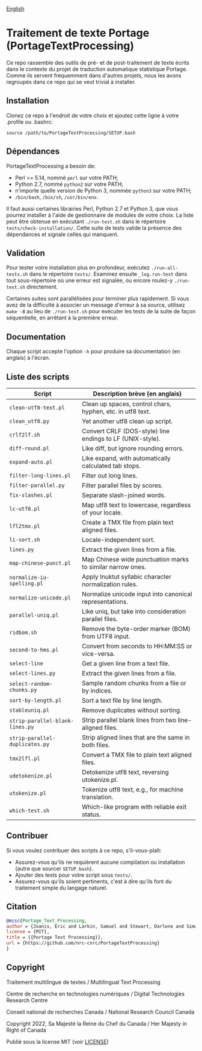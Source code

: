 [English](README.md)

# Traitement de texte Portage (PortageTextProcessing)

Ce repo rassemble des outils de pré- et de post-traitement de texte écrits dans le
contexte du projet de traduction automatique statistique Portage. Comme ils servent
fréquemment dans d'autres projets, nous les avons regroupés dans ce repo qui se veut
trivial à installer.

## Installation

Clonez ce repo à l'endroit de votre choix et ajoutez cette ligne à votre .profile ou .bashrc:

`source /path/to/PortageTextProcessing/SETUP.bash`

## Dépendances

PortageTextProcessing a besoin de:
 - Perl >= 5.14, nommé `perl` sur votre PATH;
 - Python 2.7, nommé `python2` sur votre PATH;
 - n'importe quelle version de Python 3, nommée `python3` sur votre PATH;
 - `/bin/bash`, `/bin/sh`, `/usr/bin/env`.

Il faut aussi certaines librairies Perl, Python 2.7 et Python 3, que vous pourrez
installer à l'aide de gestionnaire de modules de votre choix. La liste peut être obtenue
en exécutant `./run-test.sh` dans le répertoire `tests/check-installation/`. Cette suite
de tests valide la présence des dépendances et signale celles qui manquent.

## Validation

Pour tester votre installation plus en profondeur, exécutez `./run-all-tests.sh` dans le
répertoire `tests/`. Examinez ensuite `_log.run-test` dans tout sous-répertoire où une
erreur est signalée, ou encore roulez-y `./run-test.sh` directement.

Certaines suites sont parallélisées pour terminer plus rapidement. Si vous avez de la
difficulté à associer un message d'erreur à sa source, utilisez `make -B` au lieu de
`./run-test.sh` pour exécuter les tests de la suite de façon séquentielle, en arrêtant à
la première erreur.

## Documentation

Chaque script accepte l'option `-h` pour produire sa documentation (en anglais) à
l'écran.

## Liste des scripts

| Script                          | Description brève (en anglais)                             |
| ------------------------------- | ---------------------------------------------------------- |
| `clean-utf8-text.pl`            | Clean up spaces, control chars, hyphen, etc. in utf8 text. |
| `clean_utf8.py`                 | Yet another utf8 clean up script.                          |
| `crlf2lf.sh`                    | Convert CRLF (DOS-style) line endings to LF (UNIX-style).  |
| `diff-round.pl`                 | Like diff, but ignore rounding errors.                     |
| `expand-auto.pl`                | Like expand, with automatically calculated tab stops.      |
| `filter-long-lines.pl`          | Filter out long lines.                                     |
| `filter-parallel.py`            | Filter parallel files by scores.                           |
| `fix-slashes.pl`                | Separate slash-joined words.                               |
| `lc-utf8.pl`                    | Map utf8 text to lowercase, regardless of your locale.     |
| `lfl2tmx.pl`                    | Create a TMX file from plain text aligned files.           |
| `li-sort.sh`                    | Locale-independent sort.                                   |
| `lines.py`                      | Extract the given lines from a file.                       |
| `map-chinese-punct.pl`          | Map Chinese wide punctuation marks to similar narrow ones. |
| `normalize-iu-spelling.pl`      | Apply Inuktut syllabic character normalization rules.      |
| `normalize-unicode.pl`          | Normalize unicode input into canonical representations.    |
| `parallel-uniq.pl`              | Like uniq, but take into consideration parallel files.     |
| `ridbom.sh`                     | Remove the byte-order marker (BOM) from UTF8 input.        |
| `second-to-hms.pl`              | Convert from seconds to HH:MM:SS or vice-versa.            |
| `select-line`                   | Get a given line from a text file.                         |
| `select-lines.py`               | Extract the given lines from a file.                       |
| `select-random-chunks.py`       | Sample random chunks from a file or by indices.            |
| `sort-by-length.pl`             | Sort a text file by line length.                           |
| `stableuniq.pl`                 | Remove duplicates without sorting.                         |
| `strip-parallel-blank-lines.py` | Strip parallel blank lines from two line-aligned files.    |
| `strip-parallel-duplicates.py`  | Strip aligned lines that are the same in both files.       |
| `tmx2lfl.pl`                    | Convert a TMX file to plain text aligned files.            |
| `udetokenize.pl`                | Detokenize utf8 text, reversing utokenize.pl.              |
| `utokenize.pl`                  | Tokenize utf8 text, e.g., for machine translation.         |
| `which-test.sh`                 | Which-like program with reliable exit status.              |

## Contribuer

Si vous voulez contribuer des scripts à ce repo, s'il-vous-plaît:
 - Assurez-vous qu'ils ne requièrent aucune compilation ou installation (autre que
   sourcer `SETUP.bash`).
 - Ajouter des tests pour votre script sous `tests/`.
 - Assurez-vous qu'ils soient pertinents, c'est à dire qu'ils font du traitement simple
   du langage naturel.

## Citation

```bib
@misc{Portage_Text_Processing,
author = {Joanis, Eric and Larkin, Samuel and Stewart, Darlene and Simard, Michel and Foster, George and Ueffing, Nicola and Tikuisis, Aaron},
license = {MIT},
title = {{Portage Text Processing}},
url = {https://github.com/nrc-cnrc/PortageTextProcessing}
}
```

## Copyright

Traitement multilingue de textes / Multilingual Text Processing

Centre de recherche en technologies numériques / Digital Technologies Research Centre

Conseil national de recherches Canada / National Research Council Canada

Copyright 2022, Sa Majesté la Reine du Chef du Canada / Her Majesty in Right of Canada

Publié sous la license MIT (voir [LICENSE](LICENSE))

